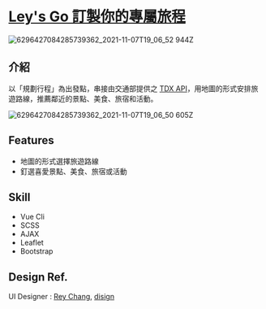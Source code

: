 # [Ley's Go 訂製你的專屬旅程](https://unayo.github.io/taiwan-tourguide/dist/#/)

![6296427084285739362_2021-11-07T19_06_52 944Z](https://user-images.githubusercontent.com/42484804/143777176-3753c9c9-378e-4643-8335-e278754b2ab7.png)

## 介紹
以「規劃行程」為出發點，串接由交通部提供之 [TDX API](https://tdx.transportdata.tw/api-service/swagger)，用地圖的形式安排旅遊路線，推薦鄰近的景點、美食、旅宿和活動。

![6296427084285739362_2021-11-07T19_06_50 605Z](https://user-images.githubusercontent.com/42484804/143777206-33949365-4f16-4a01-9a00-e7e761003660.png)


## Features
- 地圖的形式選擇旅遊路線
- 釘選喜愛景點、美食、旅宿或活動

## Skill
- Vue Cli
- SCSS
- AJAX
- Leaflet
- Bootstrap

## Design Ref.
UI Designer : [Rey Chang](https://www.facebook.com/profile.php?id=100000143601181), [disign](https://www.figma.com/file/YQ0Q6Gbj8YRVSntbVXcTPy/Week-1-%7C-%E5%8F%B0%E7%81%A3%E6%97%85%E9%81%8A%E6%99%AF%E9%BB%9E%E5%B0%8E%E8%A6%BD?node-id=12%3A970)
